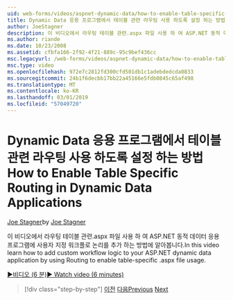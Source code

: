 ```yaml
---
uid: web-forms/videos/aspnet-dynamic-data/how-to-enable-table-specific-routing-in-dynamic-data-applications
title: Dynamic Data 응용 프로그램에서 테이블 관련 라우팅 사용 하도록 설정 하는 방법 | Microsoft Docs
author: JoeStagner
description: 이 비디오에서 라우팅 테이블 관련.aspx 파일 사용 하 여 ASP.NET 동적 데이터 응용 프로그램에 사용자 지정 워크플로 논리를 추가 하는 방법에 알아봅니다.
ms.author: riande
ms.date: 10/23/2008
ms.assetid: cfbfa166-2f92-4f21-889c-95c9bef436cc
msc.legacyurl: /web-forms/videos/aspnet-dynamic-data/how-to-enable-table-specific-routing-in-dynamic-data-applications
msc.type: video
ms.openlocfilehash: 972e7c2812fd300cfd501db1c1adebdedcda0833
ms.sourcegitcommit: 24b1f6decbb17bb22a45166e5fdb0845c65af498
ms.translationtype: MT
ms.contentlocale: ko-KR
ms.lasthandoff: 03/01/2019
ms.locfileid: "57049720"
---
```

<a name="how-to-enable-table-specific-routing-in-dynamic-data-applications"></a><span data-ttu-id="43605-103">Dynamic Data 응용 프로그램에서 테이블 관련 라우팅 사용 하도록 설정 하는 방법</span><span class="sxs-lookup"><span data-stu-id="43605-103">How to Enable Table Specific Routing in Dynamic Data Applications</span></span>
====================
<span data-ttu-id="43605-104">[Joe Stagner](https://github.com/JoeStagner)</span><span class="sxs-lookup"><span data-stu-id="43605-104">by [Joe Stagner](https://github.com/JoeStagner)</span></span>

<span data-ttu-id="43605-105">이 비디오에서 라우팅 테이블 관련.aspx 파일 사용 하 여 ASP.NET 동적 데이터 응용 프로그램에 사용자 지정 워크플로 논리를 추가 하는 방법에 알아봅니다.</span><span class="sxs-lookup"><span data-stu-id="43605-105">In this video learn how to add custom workflow logic to your ASP.NET dynamic data application by using Routing to enable table-specific .aspx file usage.</span></span>

[<span data-ttu-id="43605-106">&#9654;비디오 (6 분)</span><span class="sxs-lookup"><span data-stu-id="43605-106">&#9654; Watch video (6 minutes)</span></span>](https://channel9.msdn.com/Blogs/ASP-NET-Site-Videos/how-to-enable-table-specific-routing-in-dynamic-data-applications)

> [!div class="step-by-step"]
> <span data-ttu-id="43605-107">[이전](enable-in-line-editing-in-aspnet-dynamic-data-applications.md)
> [다음](how-to-use-attribute-validation-in-aspnet-dynamic-data-applications.md)</span><span class="sxs-lookup"><span data-stu-id="43605-107">[Previous](enable-in-line-editing-in-aspnet-dynamic-data-applications.md)
[Next](how-to-use-attribute-validation-in-aspnet-dynamic-data-applications.md)</span></span>
